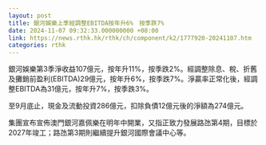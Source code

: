 ```yaml
---
layout: post
title: 銀河娛樂上季經調整EBITDA按年升6%　按季跌7%
date: 2024-11-07 09:32:33.000000000 +08:00
link: https://news.rthk.hk/rthk/ch/component/k2/1777920-20241107.htm
categories: rthk
---
```


銀河娛樂第3季淨收益107億元，按年升11%，按季跌2%。經調整除息、稅、折舊及攤銷前盈利(EBITDA)29億元，按年升6%，按季跌7%。淨贏率正常化後，經調整EBITDA為31億元，按年升7%，按季跌3%。

至9月底止，現金及流動投資286億元，扣除負債12億元後的淨額為274億元。

集團宣布宣佈澳門銀河嘉佩樂在明年中開業，又指正致力發展路氹第4期，目標於2027年竣工；路氹第3期則繼續提升銀河國際會議中心等。
